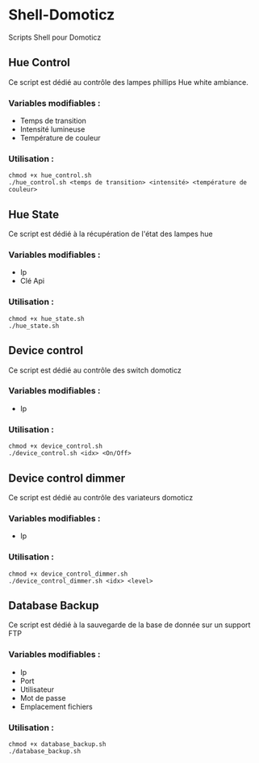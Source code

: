 # Shell-Domoticz
Scripts Shell pour Domoticz

## Hue Control

Ce script est dédié au contrôle des lampes phillips Hue white ambiance.

### Variables modifiables :

- Temps de transition
- Intensité lumineuse
- Température de couleur

### Utilisation :
 
 ```
chmod +x hue_control.sh
./hue_control.sh <temps de transition> <intensité> <température de couleur>
```

## Hue State

Ce script est dédié à la récupération de l'état des lampes hue

### Variables modifiables :

- Ip
- Clé Api

### Utilisation :
 
 ```
chmod +x hue_state.sh
./hue_state.sh
```

## Device control

Ce script est dédié au contrôle des switch domoticz

### Variables modifiables :

- Ip

### Utilisation :
 
 ```
chmod +x device_control.sh
./device_control.sh <idx> <On/Off>
```


## Device control dimmer

Ce script est dédié au contrôle des variateurs domoticz

### Variables modifiables :

- Ip

### Utilisation :
 
 ```
chmod +x device_control_dimmer.sh
./device_control_dimmer.sh <idx> <level>
```
## Database Backup

Ce script est dédié à la sauvegarde de la base de donnée sur un support FTP

### Variables modifiables :

- Ip
- Port
- Utilisateur
- Mot de passe
- Emplacement fichiers

### Utilisation :
 
 ```
chmod +x database_backup.sh
./database_backup.sh
 ```
 
